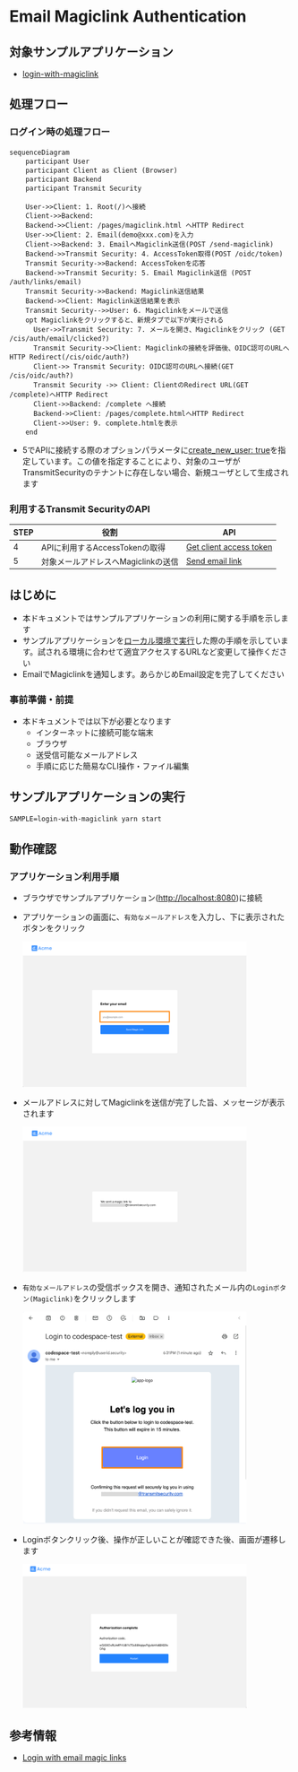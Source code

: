 
# Email Magiclink Authentication

## 対象サンプルアプリケーション
- [login-with-magiclink](https://github.com/TransmitSecurity/ciam-expressjs-vanilla-samples/tree/main/login-with-magiclink)

## 処理フロー

### ログイン時の処理フロー


```mermaid
sequenceDiagram
    participant User
    participant Client as Client (Browser)
    participant Backend
    participant Transmit Security

    User->>Client: 1. Root(/)へ接続
    Client->>Backend: 
    Backend->>Client: /pages/magiclink.html へHTTP Redirect
    User->>Client: 2. Email(demo@xxx.com)を入力
    Client->>Backend: 3. EmailへMagiclink送信(POST /send-magiclink)
    Backend->>Transmit Security: 4. AccessToken取得(POST /oidc/token)
    Transmit Security->>Backend: AccessTokenを応答
    Backend->>Transmit Security: 5. Email Magiclink送信 (POST /auth/links/email)
    Transmit Security->>Backend: Magiclink送信結果
    Backend->>Client: Magiclink送信結果を表示
    Transmit Security-->>User: 6. Magiclinkをメールで送信
    opt Magiclinkをクリックすると、新規タブで以下が実行される
      User->>Transmit Security: 7. メールを開き、Magiclinkをクリック (GET /cis/auth/email/clicked?)
      Transmit Security->>Client: Magiclinkの接続を評価後、OIDC認可のURLへHTTP Redirect(/cis/oidc/auth?)
      Client->> Transmit Security: OIDC認可のURLへ接続(GET /cis/oidc/auth?)
      Transmit Security ->> Client: ClientのRedirect URL(GET /complete)へHTTP Redirect 
      Client->>Backend: /complete へ接続
      Backend->>Client: /pages/complete.htmlへHTTP Redirect
      Client->>User: 9. complete.htmlを表示
    end
```

- 5でAPIに接続する際のオプションパラメータに[create_new_user: true](https://developer.transmitsecurity.com/openapi/user/one-time-login/#operation/SendEmail!path=create_new_user&t=request)を指定しています。この値を指定することにより、対象のユーザがTransmitSecurityのテナントに存在しない場合、新規ユーザとして生成されます


### 利用するTransmit SecurityのAPI

  | STEP | 役割 | API | 
  | --- | --- | --- |
  |4|APIに利用するAccessTokenの取得|[Get client access token](https://developer.transmitsecurity.com/openapi/token/#operation/getAccessToken)|
  |5|対象メールアドレスへMagiclinkの送信|[Send email link](https://developer.transmitsecurity.com/openapi/user/one-time-login/#operation/SendEmail)|


## はじめに
- 本ドキュメントではサンプルアプリケーションの利用に関する手順を示します
- サンプルアプリケーションを[ローカル環境で実行](./setup.md#ローカル環境で実行)した際の手順を示しています。試される環境に合わせて適宜アクセスするURLなど変更して操作ください
- EmailでMagiclinkを通知します。あらかじめEmail設定を完了してください

### 事前準備・前提
- 本ドキュメントでは以下が必要となります
  - インターネットに接続可能な端末
  - ブラウザ
  - 送受信可能なメールアドレス
  - 手順に応じた簡易なCLI操作・ファイル編集

## サンプルアプリケーションの実行
```
SAMPLE=login-with-magiclink yarn start
```

## 動作確認

### アプリケーション利用手順
- ブラウザでサンプルアプリケーション([http://localhost:8080](http://localhost:8080))に接続

- アプリケーションの画面に、`有効なメールアドレス`を入力し、下に表示されたボタンをクリック

  <img src="../images/ciam-vanilla-login-with-magiclink-01-app01.png" width="400"/>

- メールアドレスに対してMagiclinkを送信が完了した旨、メッセージが表示されます

  <img src="../images/ciam-vanilla-login-with-magiclink-01-app02.png" width="400"/>

- `有効なメールアドレス`の受信ボックスを開き、通知されたメール内の`Loginボタン(Magiclink)`をクリックします

  <img src="../images/ciam-vanilla-login-with-magiclink-01-mail01.png" width="400"/>

- Loginボタンクリック後、操作が正しいことが確認できた後、画面が遷移します

  <img src="../images/ciam-vanilla-login-with-magiclink-01-app-login01.png" width="400"/>

<!--
### Developer Portal ステータス

> **Warning**
> Portalの機能、画面のデザインは日々アップデートされます。本ページの画像は参考情報としてご確認ください

## デバッグ
-->

## 参考情報
- [Login with email magic links](https://developer.transmitsecurity.com/guides/user/auth_email_magic_link/)